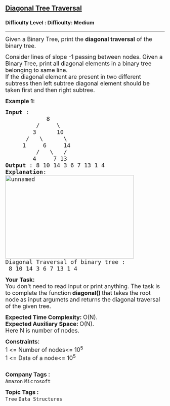 <h2><a href="https://www.geeksforgeeks.org/problems/diagonal-traversal-of-binary-tree/0">Diagonal Tree Traversal</a></h2><h3>Difficulty Level : Difficulty: Medium</h3><hr><div class="problems_problem_content__Xm_eO"><p><span style="font-size: 18px;">Given a Binary Tree, print the <strong>diagonal traversal</strong> of the binary tree.</span></p>
<p><span style="font-size: 18px;">Consider lines of slope -1 passing between nodes. Given a Binary Tree, print all diagonal elements in a binary tree belonging to same line.<br>If the diagonal element are present in two different subtress then left subtree diagonal element should be taken first and then right subtree.&nbsp;</span></p>
<p><span style="font-size: 18px;"><strong>Example 1:</strong></span></p>
<pre><span style="font-size: 18px;"><strong>Input</strong> :
&nbsp;           8
&nbsp;        /     \
&nbsp;       3      10
&nbsp;     /   \      \
&nbsp;    1     6     14
&nbsp;        /   \   /
&nbsp;       4     7 13
<strong>Output</strong> : 8 10 14 3 6 7 13 1 4
<strong>Explanation</strong>:
<a href="http://d1hyf4ir1gqw6c.cloudfront.net//wp-content/uploads/unnamed1.png"><img class="alignnone size-full wp-image-137695" style="height: 264px; width: 406px;" src="https://contribute.geeksforgeeks.org/wp-content/uploads/diagonal.jpg" alt="unnamed">
</a>Diagonal Traversal of binary tree : 
 8 10 14 3 6 7 13 1 4</span>
</pre>
<p><span style="font-size: 18px;"><strong>Your Task:</strong><br>You don't need to read input or print anything. The task is to complete the function<strong> diagonal()&nbsp;</strong>that takes the root node<strong>&nbsp;</strong>as input argumets<strong> </strong>and returns the diagonal traversal of the given tree.</span></p>
<p><span style="font-size: 18px;"><strong>Expected Time Complexity:&nbsp;</strong>O(N).<br><strong>Expected Auxiliary Space:&nbsp;</strong>O(N).</span><br><span style="font-size: 18px;">Here N is number of nodes.</span></p>
<p><span style="font-size: 18px;"><strong>Constraints:</strong><br>1 &lt;= Number of nodes&lt;= 10<sup>5</sup><br>1 &lt;= Data of a node&lt;= 10<sup>5</sup></span><br>&nbsp;</p></div><p><span style=font-size:18px><strong>Company Tags : </strong><br><code>Amazon</code>&nbsp;<code>Microsoft</code>&nbsp;<br><p><span style=font-size:18px><strong>Topic Tags : </strong><br><code>Tree</code>&nbsp;<code>Data Structures</code>&nbsp;